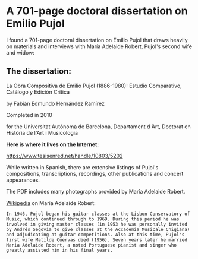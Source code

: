 # A 701-page doctoral dissertation on Emilio Pujol

I found a 701-page doctoral dissertation on Emilio Pujol that draws heavily on materials and interviews with María Adelaide Robert, Pujol's second wife and widow:

## The dissertation:

La Obra Compositiva de Emilio Pujol (1886-1980): Estudio Comparativo, Catálogo y Edición Crítica

by Fabián Edmundo Hernández Ramírez

Completed in 2010

for the Universitat Autònoma de Barcelona, Departament d ́Art, Doctorat en Història de l'Art i Musicologia

**Here is where it lives on the Internet:**

<https://www.tesisenred.net/handle/10803/5202>

While written in Spanish, there are extensive listings of Pujol's compositions, transcriptions, recordings, other publications and concert appearances.

The PDF includes many photographs provided by María Adelaide Robert.

[Wikipedia](https://en.wikipedia.org/wiki/Emilio_Pujol) on María Adelaide Robert:

	In 1946, Pujol began his guitar classes at the Lisbon Conservatory of Music, which continued through to 1969. During this period he was involved in giving master classes (in 1953 he was personally invited by Andrés Segovia to give classes at the Accademia Musicale Chigiana) and adjudicating at guitar competitions. Also at this time, Pujol's first wife Matilde Cuervas died (1956). Seven years later he married Maria Adelaide Robert, a noted Portuguese pianist and singer who greatly assisted him in his final years. 
